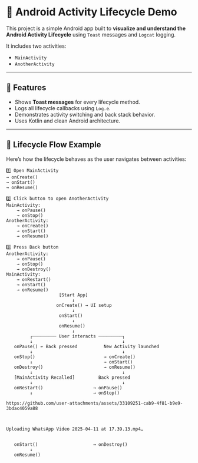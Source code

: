 # 📱 Android Activity Lifecycle Demo

This project is a simple Android app built to **visualize and understand the Android Activity Lifecycle** using `Toast` messages and `Logcat` logging.

It includes two activities:
- `MainActivity`
- `AnotherActivity`

---

## 🚀 Features

- Shows **Toast messages** for every lifecycle method.
- Logs all lifecycle callbacks using `Log.e`.
- Demonstrates activity switching and back stack behavior.
- Uses Kotlin and clean Android architecture.

---

## 🧠 Lifecycle Flow Example

Here’s how the lifecycle behaves as the user navigates between activities:

```text
1️⃣ Open MainActivity
→ onCreate()
→ onStart()
→ onResume()

2️⃣ Click button to open AnotherActivity
MainActivity:
    → onPause()
    → onStop()
AnotherActivity:
    → onCreate()
    → onStart()
    → onResume()

3️⃣ Press Back button
AnotherActivity:
    → onPause()
    → onStop()
    → onDestroy()
MainActivity:
    → onRestart()
    → onStart()
    → onResume()
                    [Start App]
                         ↓
                   onCreate() → UI setup
                         ↓
                    onStart()
                         ↓
                    onResume()
                         ↓
         ┌───────── User interacts ─────────┐
         ↓                                  ↓
   onPause() ← Back pressed          New Activity launched
         ↓                                  ↓
   onStop()                          → onCreate()
         ↓                           → onStart()
   onDestroy()                       → onResume()
         ↓                                  ↓
   [MainActivity Recalled]         Back pressed
         ↓                                  ↓
   onRestart()                   → onPause()
         ↓                       → onStop()

https://github.com/user-attachments/assets/33109251-cab9-4f81-b9e9-3bdac4059a88



Uploading WhatsApp Video 2025-04-11 at 17.39.13.mp4…


   onStart()                     → onDestroy()
         ↓
   onResume()
